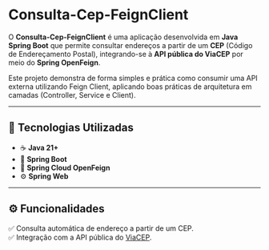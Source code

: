 # Consulta-Cep-FeignClient

O **Consulta-Cep-FeignClient** é uma aplicação desenvolvida em **Java Spring Boot** que permite consultar endereços a partir de um **CEP** (Código de Endereçamento Postal), integrando-se à **API pública do ViaCEP** por meio do **Spring OpenFeign**.

Este projeto demonstra de forma simples e prática como consumir uma API externa utilizando Feign Client, aplicando boas práticas de arquitetura em camadas (Controller, Service e Client).

---

## 🚀 Tecnologias Utilizadas

- ☕ **Java 21+**
- 🌱 **Spring Boot**
- 🔗 **Spring Cloud OpenFeign**
- ⚙️ **Spring Web**
  
---

## ⚙️ Funcionalidades

✅ Consulta automática de endereço a partir de um CEP.  
✅ Integração com a API pública do [ViaCEP](https://viacep.com.br/).  
